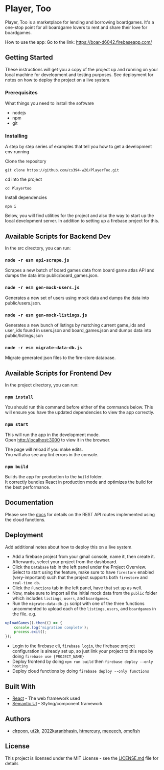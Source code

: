 # Player, Too
Player, Too is a marketplace for lending and borrowing boardgames. It's a one-stop point for all boardgame lovers to rent and share their love for boardgames.

How to use the app:
Go to the link: https://boar-d6042.firebaseapp.com/ 

## Getting Started

These instructions will get you a copy of the project up and running on your local machine for development and testing purposes. See deployment for notes on how to deploy the project on a live system.

### Prerequisites

What things you need to install the software
* nodejs
* npm
* git

### Installing

A step by step series of examples that tell you how to get a development env running

Clone the repository

```
git clone https://github.com/cs394-w20/PlayerToo.git
```

cd into the project

```
cd Playertoo
```

Install dependencies

```
npm i
```

Below, you will find utilities for the project and also the way to start up the local development server. In addition to setting up a firebase project for this.

## Available Scripts for Backend Dev

In the src directory, you can run:
### `node -r esm api-scrape.js`

Scrapes a new batch of board games data from board game atlas API and dumps the data into public/board_games.json.

### `node -r esm gen-mock-users.js`

Generates a new set of users using mock data and dumps the data into public/users.json.

### `node -r esm gen-mock-listings.js`

Generates a new bunch of listings by matching current game_ids and user_ids found in users.json and board_games.json and dumps data into public/listings.json

### `node -r esm migrate-data-db.js`

Migrate generated json files to the fire-store database.

## Available Scripts for Frontend Dev

In the project directory, you can run:

### `npm install`

You should run this command before either of the commands below. 
This will ensure you have the updated dependencies to view the app correctly. 

### `npm start`

This will run the app in the development mode.<br />
Open [http://localhost:3000](http://localhost:3000) to view it in the browser.

The page will reload if you make edits.<br />
You will also see any lint errors in the console.

### `npm build`

Builds the app for production to the `build` folder.<br />
It correctly bundles React in production mode and optimizes the build for the best performance.

## Documentation

Please see the [docs](docs/README.md) for details on the REST API routes implemented using the cloud functions.

## Deployment

Add additional notes about how to deploy this on a live system.

* Add a firebase project from your gmail console, name it, then create it. Afterwards, select your project from the dashboard.
* Click the `Database` tab in the left panel under the Project Overview. Select to start using the feature, make sure to have `firestore` enabled (very-important) such that the project supports both `firestore` and `real-time db`.
* Click the `Functions` tab in the left panel, have that set up as well.
* Now, make sure to import all the initial mock data from the `public` folder which includes `listings`, `users`, and `boardgames`.
* Run the `migrate-data-db.js` script with one of the three functions uncommented to upload each of the `listings`, `users`, and `boardgames` in the file. e.g.
```js
uploadGames().then(() => {
    console.log('migration complete');
    process.exit();
});
```
* Login to the firebase cli, `firebase login`, the firebase project configuration is already set up, so just link your project to this repo by doing `firebase use {PROJECT_NAME}`
* Deploy frontend by doing `npm run build` then `firebase deploy --only hosting`
* Deploy cloud functions by doing `firebase deploy --only functions`

## Built With

* [React](https://reactjs.org/) - The web framework used
* [Semantic UI](https://react.semantic-ui.com/) - Styling/component framework

## Authors

* [clrpoon](https://github.com/clrpoon), [ut2k](https://github.com/ut2k), [2022karanbhasin](https://github.com/2022karanbhasin), [htmercury](https://github.com/htmercury), [meeeech](https://github.com/meeeech), [omofish](https://github.com/omofish)

## License

This project is licensed under the MIT License - see the [LICENSE.md](LICENSE.md) file for details